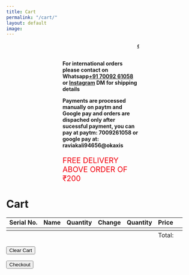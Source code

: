 ```yaml
---
title: Cart
permalink: "/cart/"
layout: default
image: 
---
```


<strong><marquee class="marq"><a href="../Feedback">can't find a book you are looking for??. please let us know in feedback section</a></marquee><br><br></strong>


<strong>For international orders please contact on Whatsapp<a href="tel:+91 70092 61058">+91 70092 61058</a> or <a href="https://www.instagram.com/online_kitab_ghar/">Instagram</a> DM for shipping details<br></strong>

<strong>Payments are processed manually on paytm and Google pay and orders are dispached only after sucessful payment, you can pay at paytm: 7009261058 or google pay at: raviakali94656@okaxis
</strong>

<p class="free">FREE DELIVERY ABOVE ORDER OF ₹200</p>


 <head>
	<meta name="viewport" content="width=device-width, initial-scale=1, shrink-to-fit=no">
	<!-- <link rel="stylesheet" href="https://stackpath.bootstrapcdn.com/bootstrap/4.3.1/css/bootstrap.min.css"> -->
    <script src="https://unpkg.com/cart-localstorage@1.1.4/dist/cart-localstorage.min.js" type="text/javascript"></script>
</head>

<body>
	<div class="container mb-4">
            <div class="card mb-4 shadow-sm">
			<div class="card-header">
				<h1>Cart</h1>
			</div>
			<div class="card-body table-responsive">
				<table class="table">
						<td><strong>Serial No.</strong></td>
						<td><strong>Name</strong></td>
						<td><strong>Quantity</strong></td>
						<td><strong>Change</strong></td>
						<td><strong>Quantity</strong></td>
						<td class="text-right"><strong>Price</strong></td>
					<tbody class="cart">
					</tbody>
					<tbody>
						<td><strong class="text"></strong></td>
						<td></td>
						<td></td>
						<td></td>
						<td></td>
						<td class="text-right"><strong class="delivery" id="checkTotal"></strong></td>
						<td></td>
					</tbody>
					<tfoot>
						<td></td>
						<td></td>
						<td></td>
						<td></td>
						<td></td>
						<td class="text-right">Total: <strong class="total" id="checkTotal"></strong></td>
						<td></td>
					</tfoot>
				</table>
			</div>
            <button class="btn btn-outline-warning mr-7" onClick="cartLS.destroy()">Clear Cart</button>
			<br><br>
			<button class="btn btn-outline-success mr-7" onClick="checkout()">Checkout</button>
		</div>
	</div>
<style>
	/* .marq{
		border: 3px dashed black;
		padding:15px;
		background:rgb(183,74,255);
		background:rgb(128,128,128);
		background-clip: border-box;
	}	 */
	.content{
		padding:80px 0px;
	}
	.nav__item a{
		text-decoration:none;
	}
	p{
  padding:0px 150px 0px 150px;
}
  @media only screen and (max-width: 600px) {
  p{
  padding:0px 30px 0px 30px;
}
}
.free {
  animation: color-change 1s infinite;
  margin-bottom:10px;
  font-size:20px;
}
@keyframes color-change {
  0% { color: red; }
  50% { color: blue; }
  100% { color: red; }
}
	</style>
</body>

